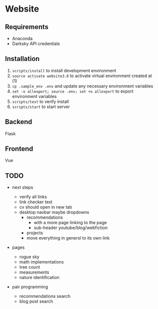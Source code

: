 # Website

## Requirements

- Anaconda
- Darksky API credentials

## Installation

1. `scripts/install` to install development environment
1. `source activate website3.8` to activate virtual environment created at (1)
1. `cp .sample_env .env` and update any necessary environment variables
1. `set -o allexport; source .env; set +o allexport` to export environment variables
1. `scripts/test` to verify install
1. `scripts/start` to start server

## Backend

Flask

## Frontend

Vue

## TODO

- next steps
  - verify all links
  - link checker test
  - cv should open in new tab
  - desktop navbar maybe dropdowns
    - recommendations
      - with a more page linking to the page
      - sub-header youtube/blog/webfiction
    - projects
    - move everything in genersl to its own link

- pages
  - rogue sky
  - math implementations
  - tree count
  - measurements
  - nature identification

- pair programming
  - recommendations search
  - blog post search
